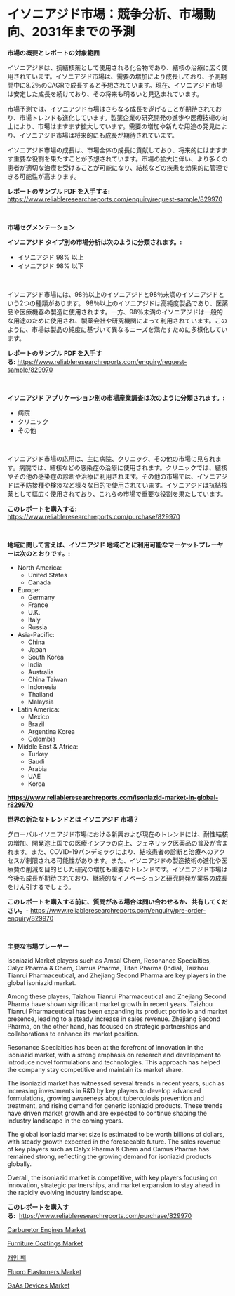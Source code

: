 <p><h1>イソニアジド市場：競争分析、市場動向、2031年までの予測</h1></p><p><strong>市場の概要とレポートの対象範囲</strong></p>
<p><p>イソニアジドは、抗結核薬として使用される化合物であり、結核の治療に広く使用されています。イソニアジド市場は、需要の増加により成長しており、予測期間中に8.2％のCAGRで成長すると予想されています。現在、イソニアジド市場は安定した成長を続けており、その将来も明るいと見込まれています。</p><p>市場予測では、イソニアジド市場はさらなる成長を遂げることが期待されており、市場トレンドも進化しています。製薬企業の研究開発の進歩や医療技術の向上により、市場はますます拡大しています。需要の増加や新たな用途の発見により、イソニアジド市場は将来的にも成長が期待されています。</p><p>イソニアジド市場の成長は、市場全体の成長に貢献しており、将来的にはますます重要な役割を果たすことが予想されています。市場の拡大に伴い、より多くの患者が適切な治療を受けることが可能になり、結核などの疾患を効果的に管理できる可能性が高まります。</p></p>
<p><strong>レポートのサンプル PDF を入手する:</strong> <a href="https://www.reliableresearchreports.com/enquiry/request-sample/829970">https://www.reliableresearchreports.com/enquiry/request-sample/829970</a></p>
<p>&nbsp;</p>
<p><strong>市場セグメンテーション</strong></p>
<p><strong>イソニアジド タイプ別の市場分析は次のように分類されます。:</strong></p>
<p><ul><li>イソニアジド 98% 以上</li><li>イソニアジド 98% 以下</li></ul></p>
<p>&nbsp;</p>
<p><p>イソニアジド市場には、98％以上のイソニアジドと98％未満のイソニアジドという2つの種類があります。 98％以上のイソニアジドは高純度製品であり、医薬品や医療機器の製造に使用されます。一方、98％未満のイソニアジドは一般的な用途のために使用され、製薬会社や研究機関によって利用されています。このように、市場は製品の純度に基づいて異なるニーズを満たすために多様化しています。</p></p>
<p><strong>レポートのサンプル PDF を入手する:</strong>&nbsp;<a href="https://www.reliableresearchreports.com/enquiry/request-sample/829970">https://www.reliableresearchreports.com/enquiry/request-sample/829970</a></p>
<p>&nbsp;</p>
<p><strong> イソニアジド アプリケーション別の市場産業調査は次のように分類されます。:</strong></p>
<p><ul><li>病院</li><li>クリニック</li><li>その他</li></ul></p>
<p>&nbsp;</p>
<p><p>イソニアジド市場の応用は、主に病院、クリニック、その他の市場に見られます。病院では、結核などの感染症の治療に使用されます。クリニックでは、結核やその他の感染症の診断や治療に利用されます。その他の市場では、イソニアジドは予防接種や検疫など様々な目的で使用されています。イソニアジドは抗結核薬として幅広く使用されており、これらの市場で重要な役割を果たしています。</p></p>
<p><strong>このレポートを購入する:</strong>&nbsp; <a href="https://www.reliableresearchreports.com/purchase/829970">https://www.reliableresearchreports.com/purchase/829970</a></p>
<p>&nbsp;</p>
<p><strong>地域に関して言えば、イソニアジド 地域ごとに利用可能なマーケットプレーヤーは次のとおりです。:</strong></p>
<p><ul>
    <li>
        North America:
        <ul>
            <li>United States</li>
            <li>Canada</li>
        </ul>
    </li>
    <li>
        Europe:
        <ul>
            <li>Germany</li>
            <li>France</li>
            <li>U.K.</li>
            <li>Italy</li>
            <li>Russia</li>
        </ul>
    </li>
    <li>
        Asia-Pacific:
        <ul>
            <li>China</li>
            <li>Japan</li>
            <li>South Korea</li>
            <li>India</li>
            <li>Australia</li>
            <li>China Taiwan</li>
            <li>Indonesia</li>
            <li>Thailand</li>
            <li>Malaysia</li>
        </ul>
    </li>
    <li>
        Latin America:
        <ul>
            <li>Mexico</li>
            <li>Brazil</li>
            <li>Argentina Korea</li>
            <li>Colombia</li>
        </ul>
    </li>
    <li>
        Middle East & Africa:
        <ul>
            <li>Turkey</li>
            <li>Saudi</li>
            <li>Arabia</li>
            <li>UAE</li>
            <li>Korea</li>
        </ul>
    </li>
    </ul></p>
<p><strong><a href="https://www.reliableresearchreports.com/isoniazid-market-in-global-r829970">https://www.reliableresearchreports.com/isoniazid-market-in-global-r829970</a></strong>&nbsp;</p>
<p><strong>世界の新たなトレンドとは イソニアジド 市場？</strong></p>
<p><p>グローバルイソニアジド市場における新興および現在のトレンドには、耐性結核の増加、開発途上国での医療インフラの向上、ジェネリック医薬品の普及が含まれます。また、COVID-19パンデミックにより、結核患者の診断と治療へのアクセスが制限される可能性があります。また、イソニアジドの製造技術の進化や医療費の削減を目的とした研究の増加も重要なトレンドです。イソニアジド市場は今後も成長が期待されており、継続的なイノベーションと研究開発が業界の成長をけん引するでしょう。</p></p>
<p><strong>このレポートを購入する前に、質問がある場合は問い合わせるか、共有してください。</strong>- <a href="https://www.reliableresearchreports.com/enquiry/pre-order-enquiry/829970">https://www.reliableresearchreports.com/enquiry/pre-order-enquiry/829970</a></p>
<p>&nbsp;</p>
<p><strong>主要な市場プレーヤー</strong></p>
<p><p>Isoniazid Market players such as Amsal Chem, Resonance Specialties, Calyx Pharma & Chem, Camus Pharma, Titan Pharma (India), Taizhou Tianrui Pharmaceutical, and Zhejiang Second Pharma are key players in the global isoniazid market.</p><p>Among these players, Taizhou Tianrui Pharmaceutical and Zhejiang Second Pharma have shown significant market growth in recent years. Taizhou Tianrui Pharmaceutical has been expanding its product portfolio and market presence, leading to a steady increase in sales revenue. Zhejiang Second Pharma, on the other hand, has focused on strategic partnerships and collaborations to enhance its market position.</p><p>Resonance Specialties has been at the forefront of innovation in the isoniazid market, with a strong emphasis on research and development to introduce novel formulations and technologies. This approach has helped the company stay competitive and maintain its market share.</p><p>The isoniazid market has witnessed several trends in recent years, such as increasing investments in R&D by key players to develop advanced formulations, growing awareness about tuberculosis prevention and treatment, and rising demand for generic isoniazid products. These trends have driven market growth and are expected to continue shaping the industry landscape in the coming years.</p><p>The global isoniazid market size is estimated to be worth billions of dollars, with steady growth expected in the foreseeable future. The sales revenue of key players such as Calyx Pharma & Chem and Camus Pharma has remained strong, reflecting the growing demand for isoniazid products globally.</p><p>Overall, the isoniazid market is competitive, with key players focusing on innovation, strategic partnerships, and market expansion to stay ahead in the rapidly evolving industry landscape.</p></p>
<p><strong>このレポートを購入する:</strong>&nbsp;&nbsp;<a href="https://www.reliableresearchreports.com/purchase/829970">https://www.reliableresearchreports.com/purchase/829970</a></p>
<p><p><a href="https://view.publitas.com/reportprime-1/carburetor-engines-market-competitive-analysis-market-trends-and-forecast-to-2031/">Carburetor Engines Market</a></p><p><a href="https://issuu.com/reportprime-2/docs/furniture-coatings-market-size-2030.pptx">Furniture Coatings Market</a></p><p><a href="https://github.com/vsap75a286l/Market-Research-Report-List-1/blob/main/380680721923.md">개인 팬</a></p><p><a href="https://issuu.com/reportprime-2/docs/fluoro-elastomers-market-size-2030.pptx">Fluoro Elastomers Market</a></p><p><a href="https://zircon-bluebell-299.notion.site/GaAs-Devices-Market-Furnishes-Information-on-Market-Share-Market-Trends-and-Market-Growth-646db6162514439d959ea62cae04cd46">GaAs Devices Market</a></p></p>